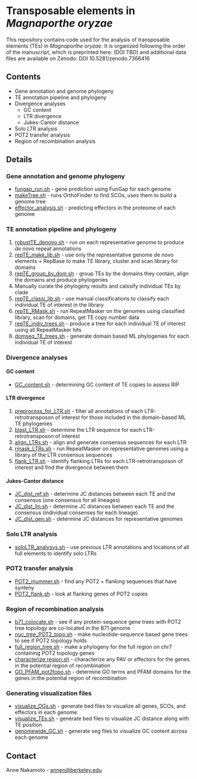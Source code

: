 # Transposable elements in *Magnaporthe oryzae*
  This repository contains code used for the analysis of transposable elements (TEs) in *Magnaporthe oryzae*.
  It is organized following the order of the manuscript, which is preprinted here: (DOI TBD) and additional data files are available on Zenodo: DOI 10.5281/zenodo.7366416

## Contents
* Gene annotation and genome phylogeny
* TE annotation pipeline and phylogeny
* Divergence analyses
  * GC content
  * LTR divergence
  * Jukes-Cantor distance
* Solo LTR analysis
* POT2 transfer analysis
* Region of recombination analysis

## Details

### Gene annotation and genome phylogeny
* [fungap_run.sh](https://github.com/annenakamoto/moryzae_tes/blob/main/GenomeTree/fungap_run.sh) - gene prediction using FunGap for each genome
* [makeTree.sh](https://github.com/annenakamoto/moryzae_tes/blob/main/GenomeTree/makeTree.sh) - runs OrthoFinder to find SCOs, uses them to build a genome tree
* [effector_analysis.sh](https://github.com/annenakamoto/moryzae_tes/blob/main/GenomeTree/effector_analysis.sh) - predicting effectors in the proteome of each genome

### TE annotation pipeline and phylogeny
1. [robustTE_denovo.sh](https://github.com/annenakamoto/moryzae_tes/blob/main/Rep_TE_Lib/robustTE_denovo.sh) - run on each representative genome to produce *de novo* repeat annotations
2. [repTE_make_lib.sh](https://github.com/annenakamoto/moryzae_tes/blob/main/Rep_TE_Lib/repTE_make_lib.sh) - use only the representative genome de novo elements + RepBase to make TE library, cluster and scan library for domains
3. [repTE_group_by_dom.sh](https://github.com/annenakamoto/moryzae_tes/blob/main/Rep_TE_Lib/repTE_group_by_dom.sh) - group TEs by the domains they contain, align the domains and produce phylogenies
4. Manually curate the phylogeny results and calssify individual TEs by clade
5. [repTE_classi_lib.sh](https://github.com/annenakamoto/moryzae_tes/blob/main/Rep_TE_Lib/repTE_classi_lib.sh) - use manual classifications to classify each individual TE of interest in the library
6. [repTE_RMask.sh](https://github.com/annenakamoto/moryzae_tes/blob/main/Rep_TE_Lib/repTE_RMask.sh) - run RepeatMasker on the genomes using classified library, scan for domains, get TE copy number data
7. [repTE_indiv_trees.sh](https://github.com/annenakamoto/moryzae_tes/blob/main/Rep_TE_Lib/repTE_indiv_trees.sh) - produce a tree for each individual TE of interest using all RepeatMasker hits
8. [domseq_TE_trees.sh](https://github.com/annenakamoto/moryzae_tes/blob/main/Rep_TE_Lib/domseq_TE_trees.sh) - generate domain based ML phylogenies for each individual TE of interest

### Divergence analyses

#### GC content
* [GC_content.sh](https://github.com/annenakamoto/moryzae_tes/blob/main/RIP_analysis/GC_content.sh) - determining GC content of TE copies to assess RIP

#### LTR divergence
1. [preprocess_for_LTR.sh](https://github.com/annenakamoto/moryzae_tes/blob/main/LTR_divergence/preprocess_for_LTR.sh) - filter all annotations of each LTR-retrotransposon of interest for those included in the domain-based ML TE phylogenies
2. [blast_LTR.sh](https://github.com/annenakamoto/moryzae_tes/blob/main/LTR_divergence/blast_LTR.sh) - determine the LTR sequence for each LTR-retrotransposon of interest
3. [align_LTRs.sh](https://github.com/annenakamoto/moryzae_tes/blob/main/LTR_divergence/align_LTRs.sh) - align and generate consensus sequences for each LTR
4. [rmask_LTRs.sh](https://github.com/annenakamoto/moryzae_tes/blob/main/LTR_divergence/rmask_LTRs.sh) - run RepeatMasker on representative genomes using a library of the LTR consensus sequences
5. [flank_LTR.sh](https://github.com/annenakamoto/moryzae_tes/blob/main/LTR_divergence/flank_LTR.sh) - identify flanking LTRs for each LTR-retrotransposon of interest and find the divergence between them

#### Jukes-Cantor distance
* [JC_dist_ref.sh](https://github.com/annenakamoto/moryzae_tes/blob/main/Jukes-Cantor/JC_dist_ref.sh) - determine JC distances between each TE and the consensus (one consensus for all lineages)
* [JC_dist_lin.sh](https://github.com/annenakamoto/moryzae_tes/blob/main/Jukes-Cantor/JC_dist_lin.sh) - determine JC distances between each TE and the consensus (individual consenses for each lineage)
* [JC_dist_gen.sh](https://github.com/annenakamoto/moryzae_tes/blob/main/Jukes-Cantor/JC_dist_gen.sh) - determine JC distances for representative genomes

### Solo LTR analysis
* [soloLTR_analysys.sh](https://github.com/annenakamoto/moryzae_tes/blob/main/soloLTR_analysis/soloLTR_analysys.sh) - use previous LTR annotations and locations of all full elements to identify solo LTRs

### POT2 transfer analysis
* [POT2_mummer.sh](https://github.com/annenakamoto/moryzae_tes/blob/main/POT2_HT/POT2_mummer.sh) - find any POT2 + flanking sequences that have synteny
* [POT2_flank.sh](https://github.com/annenakamoto/moryzae_tes/blob/main/POT2_HT/POT2_flank.sh) - look at flanking genes of POT2 copies

### Region of recombination analysis
* [b71_colocate.sh](https://github.com/annenakamoto/moryzae_tes/blob/main/Gene_tree_topology/b71_colocate.sh) - see if any protein-sequence gene trees with POT2 tree topology are co-located in the B71 genome
* [nuc_tree_POT2_topo.sh](https://github.com/annenakamoto/moryzae_tes/blob/main/Gene_tree_topology/nuc_tree_POT2_topo.sh) - make nucleotide-sequence based gene trees to see if POT2 topology holds
* [full_region_tree.sh](https://github.com/annenakamoto/moryzae_tes/blob/main/Gene_tree_topology/full_region_tree.sh) - make a phylogeny for the full region on chr7 containing POT2 topology genes
* [characterize region.sh](https://github.com/annenakamoto/moryzae_tes/blob/main/Gene_tree_topology/characterize_region.sh) - characterize any PAV or effectors for the genes in the potential region of recombination
* [GO_PFAM_pot2topo.sh](https://github.com/annenakamoto/moryzae_tes/blob/main/Gene_tree_topology/GO_PFAM_pot2topo.sh) - determine GO terms and PFAM domains for the genes in the potential region of recombination

### Generating visualization files
* [visualize_OGs.sh](https://github.com/annenakamoto/moryzae_tes/blob/main/POT2_HT/visualize_OGs.sh) - generate bed files to visualize all genes, SCOs, and effectors in each genome
* [visualize_TEs.sh](https://github.com/annenakamoto/moryzae_tes/blob/main/Jukes-Cantor/visualize_TEs.sh) - generate bed files to visualize JC distance along with TE position
* [genomewide_GC.sh](https://github.com/annenakamoto/moryzae_tes/blob/main/POT2_HT/genomewide_GC.sh) - generate seg files to visualize GC content across each genome

## Contact
Anne Nakamoto - annen@berkeley.edu
